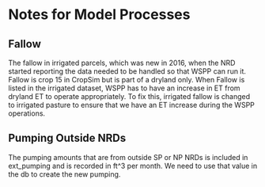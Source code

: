 # Notes for Model Processes

## Fallow
The fallow in irrigated parcels, which was new in 2016, when the NRD started reporting the data needed to be handled
so that WSPP can run it. Fallow is crop 15 in CropSim but is part of a dryland only. When Fallow is listed in the irrigated
dataset, WSPP has to have an increase in ET from dryland ET to operate appropriately. To fix this, irrigated fallow is 
changed to irrigated pasture to ensure that we have an ET increase during the WSPP operations.

## Pumping Outside NRDs
The pumping amounts that are from outside SP or NP NRDs is included in ext_pumping and is recorded in ft^3 per month.
We need to use that value in the db to create the new pumping.
